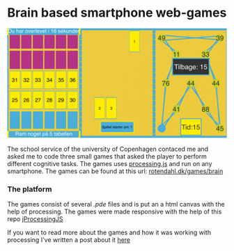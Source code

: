 # Brain based smartphone web-games
![screenshot.png](screenshot.png)

The school service of the university of Copenhagen contaced me and asked me to
code three small games that asked the player to perform different cognitive
tasks. The games uses [processing.js](http://processingjs.org) and run on any
smartphone. The games can be found at this url:
[rotendahl.dk/games/brain](http://rotendahl.dk/games/brain)


### The platform
The games consist of several _.pde_ files and is put an a html canvas with the
help of processing. The games were made responsive with the help of this repo
[jProcessingJS](https://github.com/GildasP/jProcessingJS)


If you want to read more about the games and how it was working with processing
I've written a post about it [here](http://rotendahl.dk/Processing-Games/) 

